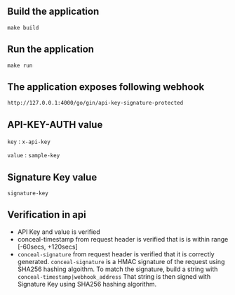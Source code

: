 ## Build the application
`make build`

## Run the application
`make run `

## The application exposes following webhook
`http://127.0.0.1:4000/go/gin/api-key-signature-protected`

## API-KEY-AUTH value
`key` : `x-api-key`

`value` : `sample-key`

## Signature Key value
`signature-key`

## Verification in api
* API Key and value is verified
* conceal-timestamp from request header is verified that is is within range [-60secs, +120secs]
* `conceal-signature` from request header is verified that it is correctly generated. `conceal-signature` is a HMAC signature of the request using SHA256 hashing algoithm. To match the signature, build a string with `conceal-timestamp|webhook_address` That string is then signed with Signature Key using SHA256 hashing algorithm.
